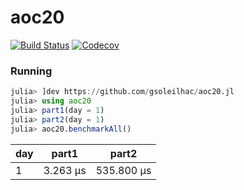# aoc20

[![Build Status](https://travis-ci.com/gsoleilhac/aoc20.jl.svg?branch=master)](https://travis-ci.com/gsoleilhac/aoc20.jl)
[![Codecov](https://codecov.io/gh/gsoleilhac/aoc20.jl/branch/master/graph/badge.svg)](https://codecov.io/gh/gsoleilhac/aoc20.jl)

### Running

```julia
julia> ]dev https://github.com/gsoleilhac/aoc20.jl
julia> using aoc20
julia> part1(day = 1)
julia> part2(day = 1)
julia> aoc20.benchmarkAll()
```

| day | part1      | part2      |
|-----|------------|------------|
| 1   | 3.263 μs   | 535.800 μs |